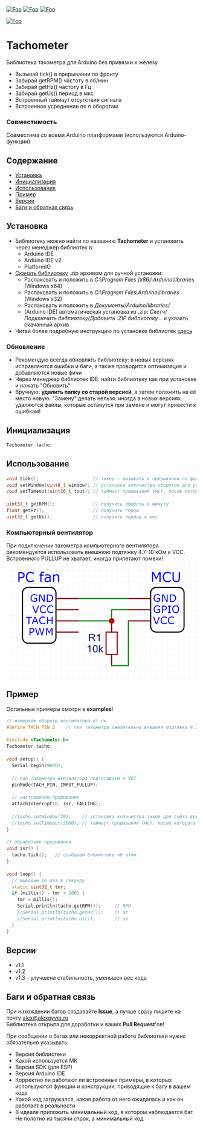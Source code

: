 [![Foo](https://img.shields.io/badge/Version-1.3-brightgreen.svg?style=flat-square)](#versions)
[![Foo](https://img.shields.io/badge/Website-AlexGyver.ru-blue.svg?style=flat-square)](https://alexgyver.ru/)
[![Foo](https://img.shields.io/badge/%E2%82%BD$%E2%82%AC%20%D0%9D%D0%B0%20%D0%BF%D0%B8%D0%B2%D0%BE-%D1%81%20%D1%80%D1%8B%D0%B1%D0%BA%D0%BE%D0%B9-orange.svg?style=flat-square)](https://alexgyver.ru/support_alex/)

[![Foo](https://img.shields.io/badge/README-ENGLISH-brightgreen.svg?style=for-the-badge)](https://github-com.translate.goog/GyverLibs/Tachometer?_x_tr_sl=ru&_x_tr_tl=en)

# Tachometer
Библиотека тахометра для Arduino без привязки к железу
- Вызывай tick() в прерывании по фронту
- Забирай getRPM() частоту в об/мин
- Забирай getHz() частоту в Гц
- Забирай getUs() период в мкс
- Встроенный таймаут отсутствия сигнала
- Встроенное усреднение по n оборотам

### Совместимость
Совместима со всеми Arduino платформами (используются Arduino-функции)

## Содержание
- [Установка](#install)
- [Инициализация](#init)
- [Использование](#usage)
- [Пример](#example)
- [Версии](#versions)
- [Баги и обратная связь](#feedback)

<a id="install"></a>
## Установка
- Библиотеку можно найти по названию **Tachometer** и установить через менеджер библиотек в:
    - Arduino IDE
    - Arduino IDE v2
    - PlatformIO
- [Скачать библиотеку](https://github.com/GyverLibs/Tachometer/archive/refs/heads/main.zip) .zip архивом для ручной установки:
    - Распаковать и положить в *C:\Program Files (x86)\Arduino\libraries* (Windows x64)
    - Распаковать и положить в *C:\Program Files\Arduino\libraries* (Windows x32)
    - Распаковать и положить в *Документы/Arduino/libraries/*
    - (Arduino IDE) автоматическая установка из .zip: *Скетч/Подключить библиотеку/Добавить .ZIP библиотеку…* и указать скачанный архив
- Читай более подробную инструкцию по установке библиотек [здесь](https://alexgyver.ru/arduino-first/#%D0%A3%D1%81%D1%82%D0%B0%D0%BD%D0%BE%D0%B2%D0%BA%D0%B0_%D0%B1%D0%B8%D0%B1%D0%BB%D0%B8%D0%BE%D1%82%D0%B5%D0%BA)
### Обновление
- Рекомендую всегда обновлять библиотеку: в новых версиях исправляются ошибки и баги, а также проводится оптимизация и добавляются новые фичи
- Через менеджер библиотек IDE: найти библиотеку как при установке и нажать "Обновить"
- Вручную: **удалить папку со старой версией**, а затем положить на её место новую. "Замену" делать нельзя: иногда в новых версиях удаляются файлы, которые останутся при замене и могут привести к ошибкам!


<a id="init"></a>
## Инициализация
```cpp
Tachometer tacho;
```

<a id="usage"></a>
## Использование
```cpp
void tick();                    // тикер - вызывать в прерывании по фронту
void setWindow(uint8_t window); // установка количества оборотов для усреднения (по умолч 10)
void setTimeout(uint16_t tout); // таймаут прерываний (мс), после которого считается, что вращение прекратилось (по умолч 1000)

uint32_t getRPM();              // получить обороты в минуту
float getHz();                  // получить герцы
uint32_t getUs();               // получить период в мкс
```

### Компьютерный вентилятор
При подключении тахометра компьютерного вентилятора рекомендуется использовать внешнюю подтяжку 4.7-10 кОм к VCC. Встроенного PULLUP не хватает, иногда прилетают помехи!  
![](/docs/fan.png)

<a id="example"></a>
## Пример
Остальные примеры смотри в **examples**!
```cpp
// измеряем обороты вентилятора от пк
#define TACH_PIN 2    // пин тахометра (желательна внешняя подтяжка 4.7к к VCC)

#include <Tachometer.h>
Tachometer tacho;

void setup() {
  Serial.begin(9600);

  // пин тахометра вентилятора подтягиваем к VCC
  pinMode(TACH_PIN, INPUT_PULLUP);

  // настраиваем прерывание
  attachInterrupt(0, isr, FALLING);

  //tacho.setWindow(20);    // установка количества тиков для счёта времени (по умолч 10)
  //tacho.setTimeout(2000); // таймаут прерываний (мс), после которого считается что вращение прекратилось
}

// обработчик прерывания
void isr() {
  tacho.tick();   // сообщаем библиотеке об этом
}

void loop() {
  // выводим 10 раз в секунду
  static uint32_t tmr;
  if (millis() - tmr > 100) {
    tmr = millis();
    Serial.println(tacho.getRPM());     // RPM
    //Serial.println(tacho.getHz());    // Hz
    //Serial.println(tacho.Us());       // us
  }
}
```

<a id="versions"></a>
## Версии
- v1.1
- v1.2
- v1.3 - улучшена стабильность, уменьшен вес кода

<a id="feedback"></a>
## Баги и обратная связь
При нахождении багов создавайте **Issue**, а лучше сразу пишите на почту [alex@alexgyver.ru](mailto:alex@alexgyver.ru)  
Библиотека открыта для доработки и ваших **Pull Request**'ов!


При сообщении о багах или некорректной работе библиотеки нужно обязательно указывать:
- Версия библиотеки
- Какой используется МК
- Версия SDK (для ESP)
- Версия Arduino IDE
- Корректно ли работают ли встроенные примеры, в которых используются функции и конструкции, приводящие к багу в вашем коде
- Какой код загружался, какая работа от него ожидалась и как он работает в реальности
- В идеале приложить минимальный код, в котором наблюдается баг. Не полотно из тысячи строк, а минимальный код
